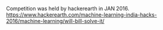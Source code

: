 Competition was held by hackerearth in JAN 2016. 
https://www.hackerearth.com/machine-learning-india-hacks-2016/machine-learning/will-bill-solve-it/

